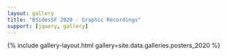 ```yaml
---
layout: gallery
title: "BSidesSF 2020 - Graphic Recordings"
support: [jquery, gallery]
---
```


{% include gallery-layout.html gallery=site.data.galleries.posters_2020 %}
